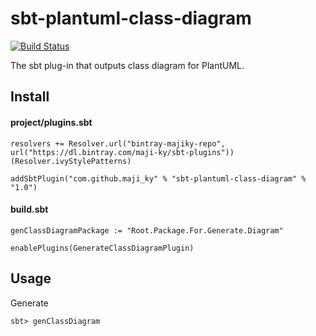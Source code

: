 # sbt-plantuml-class-diagram
[![Build Status](https://travis-ci.org/maji-KY/sbt-plantuml-class-diagram.svg?branch=master)](https://travis-ci.org/maji-KY/sbt-plantuml-class-diagram)

The sbt plug-in that outputs class diagram for PlantUML.

## Install

#### project/plugins.sbt
```
resolvers += Resolver.url("bintray-majiky-repo", url("https://dl.bintray.com/maji-ky/sbt-plugins"))(Resolver.ivyStylePatterns)

addSbtPlugin("com.github.maji_ky" % "sbt-plantuml-class-diagram" % "1.0")
```

#### build.sbt
```
genClassDiagramPackage := "Root.Package.For.Generate.Diagram"

enablePlugins(GenerateClassDiagramPlugin)
```

## Usage

Generate
```
sbt> genClassDiagram
```
